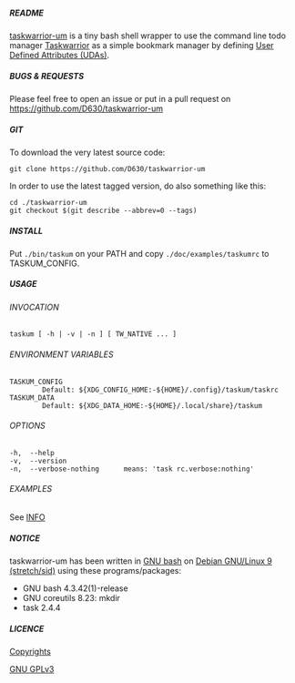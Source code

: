 ##### README

[taskwarrior-um](https://github.com/d630/taskwarrior-um) is a tiny bash shell wrapper to use the command line todo manager [Taskwarrior](http://taskwarrior.org/) as a simple bookmark manager by defining [User Defined Attributes (UDAs)](http://taskwarrior.org/docs/udas.html).

##### BUGS & REQUESTS

Please feel free to open an issue or put in a pull request on https://github.com/D630/taskwarrior-um

##### GIT

To download the very latest source code:

```
git clone https://github.com/D630/taskwarrior-um
```

In order to use the latest tagged version, do also something like this:

```
cd ./taskwarrior-um
git checkout $(git describe --abbrev=0 --tags)
```

##### INSTALL

Put `./bin/taskum` on your PATH and copy `./doc/examples/taskumrc` to TASKUM_CONFIG.

##### USAGE

###### INVOCATION

```
taskum [ -h | -v | -n ] [ TW_NATIVE ... ]
```

###### ENVIRONMENT VARIABLES

```
TASKUM_CONFIG
        Default: ${XDG_CONFIG_HOME:-${HOME}/.config}/taskum/taskrc
TASKUM_DATA
        Default: ${XDG_DATA_HOME:-${HOME}/.local/share}/taskum
```

###### OPTIONS

```
-h,  --help
-v,  --version
-n,  --verbose-nothing      means: 'task rc.verbose:nothing'
```
###### EXAMPLES

See [INFO](../master/doc/INFO.md)

##### NOTICE

taskwarrior-um has been written in [GNU bash](http://www.gnu.org/software/bash/) on [Debian GNU/Linux 9 (stretch/sid)](https://www.debian.org) using these programs/packages:

- GNU bash 4.3.42(1)-release
- GNU coreutils 8.23: mkdir
- task 2.4.4

##### LICENCE

[Copyrights](../master/doc/COPYRIGHT)

[GNU GPLv3](../master/doc/LICENCE)
